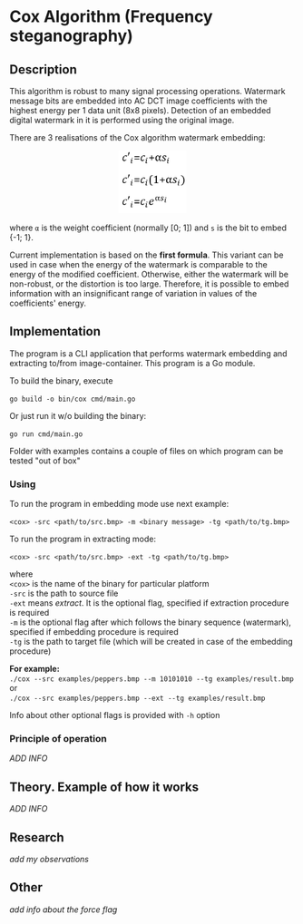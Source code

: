 # Cox Algorithm (Frequency steganography)

## Description

This algorithm is robust to many signal processing operations. Watermark message bits
are embedded into AC DCT image coefficients with the highest energy per 1 data unit 
(8x8 pixels). Detection of an embedded digital watermark in it is performed using the
original image.

There are 3 realisations of the Cox algorithm watermark embedding:

<p align="center">
    <img src="examples/readme_img/cox_formulas.png"  width="120"/>
</p>

where `α` is the weight coefficient (normally [0; 1]) and `s` is the bit to embed
{-1; 1}.

Current implementation is based on the **first formula**. This variant can be used
in case when the energy of the watermark is comparable to the energy of the modified 
coefficient. Otherwise, either the watermark will be non-robust, or the distortion is
too large. Therefore, it is possible to embed information with an insignificant range
of variation in values of the coefficients' energy.

## Implementation

The program is a CLI application that performs watermark embedding and extracting
to/from image-container. This program is a Go module.

To build the binary, execute

`go build -o bin/cox cmd/main.go`

Or just run it w/o building the binary:

`go run cmd/main.go`

Folder with examples contains a couple of files on which program can be tested "out
of box"

### Using

To run the program in embedding mode use next example:

`<cox> -src <path/to/src.bmp> -m <binary message> -tg <path/to/tg.bmp>`

To run the program in extracting mode:

`<cox> -src <path/to/src.bmp> -ext -tg <path/to/tg.bmp>`

where\
`<cox>` is the name of the binary for particular platform\
`-src` is the path to source file\
`-ext` means *extract*. It is the optional flag, specified if extraction procedure is
required\
`-m` is the optional flag after which follows the binary sequence (watermark), 
specified if embedding procedure is required\
`-tg` is the path to target file (which will be created in case of the embedding
procedure)

**For example:**\
`./cox --src examples/peppers.bmp --m 10101010 --tg examples/result.bmp`\
or\
`./cox --src examples/peppers.bmp --ext --tg examples/result.bmp`

Info about other optional flags is provided with `-h` option

### Principle of operation

*ADD INFO*

## Theory. Example of how it works

*ADD INFO*

## Research

*add my observations*

## Other

*add info about the force flag*